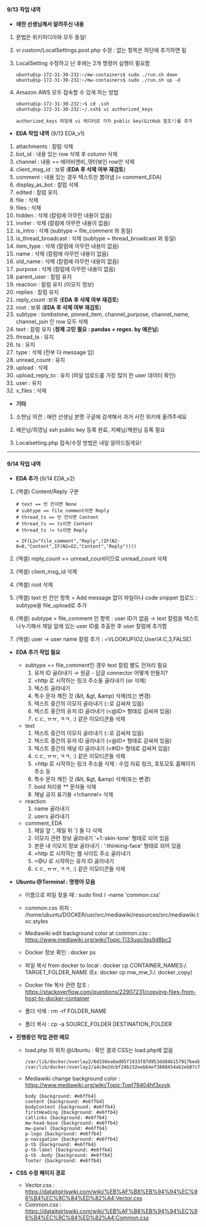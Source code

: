 #### 9/13 작업 내역



- **애란 선생님께서 알려주신 내용**

1. 문법은 위키피디아와 모두 동일!

2. vi custom/LocalSettings.post.php 수정 : 없는 항목은 하단에 추가하면 됨

3. LocalSetting 수정하고 난 후에는 2개 명령어 실행이 필요함

   ~~~
   ubuntu@ip-172-31-30-232:~/mw-containers$ sudo ./run.sh down
   ubuntu@ip-172-31-30-232:~/mw-containers$ sudo ./run.sh up -d
   ~~~

4. Amazon AWS 모두 접속할 수 있게 하는 방법

   ~~~
   ubuntu@ip-172-31-30-232:~$ cd .ssh
   ubuntu@ip-172-31-30-232:~/.ssh$ vi authorized_keys
   
   authorized_keys 파일에 vi 에디터로 각자 public key(GitHub 참조!)를 추가
   ~~~



- **EDA 작업 내역** (9/13 EDA_v1)

1. attachments : 칼럼 삭제
2. bot_id : 내용 있는 row 삭제 후 column 삭제
3. channel : 내용 == 에어비앤비_뎃터뷰인 row만 삭제
4. client_msg_id : 보류 (**EDA 후 삭제 여부 재검토**)
5. comment : 내용 있는 경우 텍스트만 뽑아냄 (= comment_EDA)
6. display_as_bot : 칼럼 삭제
7. edited : 칼럼 유지
8. file : 삭제
9. files : 삭제
10. hidden : 삭제 (칼럼에 아무런 내용이 없음)
11. inviter : 삭제 (칼럼에 아무런 내용이 없음)
12. is_intro : 삭제 (subtype = file_comment 와 동일)
13. is_thread_broadcast : 삭제 (subtype = thread_broadcast 와 동일)
14. item_type : 삭제 (칼럼에 아무런 내용이 없음)
15. name : 삭제 (칼럼에 아무런 내용이 없음)
16. old_name : 삭제 (칼럼에 아무런 내용이 없음)
17. purpose : 삭제 (칼럼에 아무런 내용이 없음)
18. parent_user : 칼럼 유지
19. reaction : 칼럼 유지 (이모지 정보)
20. replies : 칼럼 유지
21. reply_count :보류 (**EDA 후 삭제 여부 재검토**)
22. root : 보류 (**EDA 후 삭제 여부 재검토**)
23. subtype : tombstone, pinned_item, channel_purpose, channel_name, channel_join 인 row 모두 삭제
24. text : 칼럼 유지 (**정제 고민 필요 : pandas + regex.  by 예은님**)
25. thread_ts : 유지
26. ts : 유지
27. type : 삭제 (전부 다 message 임)
28. unread_count : 유지
29. upload : 삭제
30. upload_reply_to : 유지 (파일 업로드를 가장 많이 한 user 데이터 확인)
31. user : 유지
32. x_files : 삭제 



- **기타**

1. 소현님 의견 : 애란 선생님 본명 구글에 검색해서 과거 사진 위키에 올려주세요

2. 예은님/희영님 ssh public key 등록 완료, 지혜님/채원님 등록 필요

3. Localsetting.php 접속/수정 방법은 내일 알려드릴게요!


------



#### 9/14 작업 내역



- **EDA 추가** (9/14 EDA_v2)

1. (엑셀) Content/Reply 구분

   ~~~
   # text == 빈 칸이면 None
   # subtype == file_comment이면 Reply
   # thread_ts == 빈 칸이면 Content
   # thread_ts == ts이면 Content
   # thread_ts != ts이면 Reply
   
   = IF(L2="file_comment","Reply",(IF(N2-0=0,"Content",IF(N2=O2,"Content","Reply"))))
   ~~~

2. (엑셀) reply_count == unread_count이므로 unread_count 삭제

3. (엑셀) client_msg_id 삭제

4. (엑셀) root 삭제

5. (엑셀) text 빈 칸인 항목 = Add message 없이 파일이나 code snippet 업로드 : subtype을 file_upload로 추가

6. (엑셀) subtype = file_comment 인 항목 : user ID가 없음 → text 칼럼을 텍스트 나누기해서 제일 앞에 있는 user ID를 추출한 후 user 칼럼에 추가함

7. (엑셀) user → user name 칼럼 추가 : =VLOOKUP(O2,User!$A:$C,3,FALSE)



- **EDA 추가 작업 필요**
  - subtype == file_comment인 경우 text 칼럼 별도 전처리 필요
    1. 유저 ID 골라내기 → 원글 - 답글 connector 어떻게 만들지?
    2. <http 로 시작하는 링크 주소들 골라내기 (or 삭제)
    3. 텍스트 골라내기
    4. 특수 문자 깨진 것 (&lt, &gt, &amp) 삭제(또는 변경)
    5. 텍스트 중간의 이모지 골라내기 (::로 감싸져 있음)
    6. 텍스트 중간의 유저 ID 골라내기 (<@ID> 형태로 감싸져 있음)
    7. ㄷㄷ, ㅠㅠ, ㅋㅋ, :) 같은 이모티콘들 삭제
  - text 
    1. 텍스트 중간의 이모지 골라내기 (::로 감싸져 있음)
    2. 텍스트 중간의 유저 ID 골라내기 (<@ID> 형태로 감싸져 있음)
    3. 텍스트 중간의 채널 ID 골라내기 (<#ID> 형태로 감싸져 있음) 
    4. ㄷㄷ, ㅠㅠ, ㅋㅋ, :) 같은 이모티콘들 삭제
    5. \<http 로 시작하는 링크 주소들 삭제 : 수업 자료 링크, 호토모토 홈페이지 주소 등
    6. 특수 문자 깨진 것 (&lt, &gt, &amp) 삭제(또는 변경)
    7. bold 처리용 ** 문자들 삭제
    8. 채널 공지 표기용 <!channel> 삭제
  - reaction
    1. name 골라내기
    2. users 골라내기
  - comment_EDA
    1. 제일 앞 ', 제일 뒤 '} 둘 다 삭제
    2. 이모지 관련 정보 골라내기 '\+1::skin-tone' 형태로 되어 있음
    3. 본문 내 이모지 정보 골라내기 : ':thinking-face' 형태로 되어 있음
    4. <http 로 시작하는 웹 사이트 주소 골라내기
    5. <@U 로 시작하는 유저 ID 골라내기
    6. ㄷㄷ, ㅠㅠ, ㅋㅋ, :) 같은 이모티콘들 삭제



- **Ubuntu @Terminal : 명령어 모음**
  - 이름으로 파일 찾을 때 : sudo find / -name 'common.css'
  - common.css 위치 : /home/ubuntu/DOCKER/usr/src/mediawiki/resources/src/mediawiki.toc.styles
  - Mediawiki edit background color at common.css : https://www.mediawiki.org/wiki/Topic:Tl33ugo3ss9d8bc2
  - Docker 정보 확인 : docker ps
  - 파일 복사 from docker to local : docker cp CONTAINER_NAMES:/. TARGET_FOLDER_NAME (Ex. docker cp mw_mw_1:/. docker_copy)
  - Docker file 복사 관련 참조 : https://stackoverflow.com/questions/22907231/copying-files-from-host-to-docker-container

  - 폴더 삭제 : rm -rf FOLDER_NAME
  - 폴더 복사 : cp -a SOURCE_FOLDER DESTINATION_FOLDER




- **진행중인 작업 관련 메모**

  - load.php 의 위치 @Ubuntu : 확인 결과 CSS는 load.php에 없음

    ~~~
    /var/lib/docker/overlay2/6d336ea0ad05f1933f87d953dd84b157917beebefbe0f1b45b46808f83fca47c/merged/usr/src/mediawiki/load.php
    /var/lib/docker/overlay2/a4c0e2dcbf24b232eeb64ef3888454a62eb87cf62e41ee8a53b671d50cfc2f67/diff/usr/src/mediawiki/load.php
    ~~~

  - Mediawiki change background color : https://www.mediawiki.org/wiki/Topic:Topf78404hf3xxvk

    ~~~
    body {background: #e6ffb4}
    content {background: #e6ffb4}
    bodyContent {background: #e6ffb4}
    firstHeading {background: #e6ffb4}
    catlinks {background: #e6ffb4}
    mw-head-base {background: #e6ffb4}
    mw-panel {background: #e6ffb4} 
    p-logo {background: #e6ffb4}
    p-navigation {background: #e6ffb4}
    p-tb {background: #e6ffb4} 
    p-tb-label {background: #e6ffb4}
    p-tb .body {background: #e6ffb4}
    footer {background: #e6ffb4}
    ~~~



- **CSS 수정 페이지 경로**
  - Vector.css : https://dataitgirlswiki.com/wiki/%EB%AF%B8%EB%94%94%EC%96%B4%EC%9C%84%ED%82%A4:Vector.css
  - Common.css : https://dataitgirlswiki.com/wiki/%EB%AF%B8%EB%94%94%EC%96%B4%EC%9C%84%ED%82%A4:Common.css
